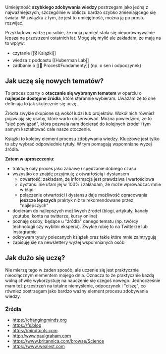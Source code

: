 Umiejętność **szybkiego zdobywania wiedzy** postrzegam jako jedną z najważniejszych, szczególnie w obliczu bardzo szybko zmieniającego się świata. W związku z tym, że jest to umiejętność, można ją po prostu rozwijać. 

Przykładowo widzę po sobie, że moja pamięć stała się nieporównywalnie lepsza na przestrzeni ostatnich lat. Mogę się mylić ale zakładam, że mają na to wpływ:
- czytanie [[🎖️ Książki]]
- wiedza z podcastu [[Huberman Lab]]
- zadbanie o [[💫 Proces#Fundamenty]] (np. o sen i odpoczynek)

## Jak uczę się nowych tematów?
To proces oparty o **otaczanie się wybranym tematem** w oparciu o **najlepsze dostępne źródła**, które starannie wybieram. Uważam że to one definiują to jak skutecznie się uczę. 

Źródła zwykle skupione są wokół ludzi lub projektów. Wokół nich również pojawiają się osoby, które warto obserwować. Można powiedzieć, że to "sieć powiązań", która pozwala nam docierać do kolejnych źródeł i tym samym kształtować całe nasze otoczenie. 

Książki to kolejny element procesu zdobywania wiedzy. Kluczowe jest tylko to aby wybrać odpowiednie tytuły. W tym pomagają wspomniane wyżej źródła. 

**Zatem w uproszczeniu:** 
- traktuję cały proces jako zabawę i spędzanie dobrego czasu
- wszystko co znajdę przyjmuję z otwartością i dystansem
	- otwartość: zakładam, że informacja jest prawdziwa i wartościowa
	- dystans: nie ufam jej w 100% i zakładam, że może wprowadzać mnie w błąd
	- połączenie otwartości i dystansu daje możliwość opracowania **jeszcze lepszych** praktyk niż te rekomendowane przez "najlepszych"
- docieram do najlepszych możliwych źrodeł (blogi, artykuły, kanały youtube, konta na twitterze, kursy online)
- poznaję osoby, będące u "źródła" danego tematu (np. twórcy technologii czy wybitni eksperci). Zwykle robię to na Twitterze lub Instagramie
- odkrywam tytuły polecanych książek oraz takie które mnie zaintrygują
- zapisuję się na newslettery wyżej wspomnianych osób

## Jak dużo się uczę?
Nie mierzę tego w żaden sposób, ale uczenie się jest praktycznie nieodłącznym elementem mojego dnia. Oznacza to że praktycznie każdą wolną chwilę wykorzystuję na nauczenie się czegoś nowego. Jednocześnie mam też przestrzeń na totalne niemyślenie, odpoczynek i "ciszę", co również postrzegam jako bardzo ważny element procesu zdobywania wiedzy.

### Źródła
- https://changingminds.org
- https://fs.blog
- https://mindtools.com
- http://www.paulgraham.com
- https://www.britannica.com/browse/Science
- https://www.wealest.com
